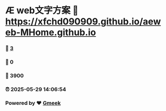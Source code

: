 # Æ web文字方案 :link: https://xfchd090909.github.io/aeweb-MHome.github.io 
### :page_facing_up: [3](https://xfchd090909.github.io/aeweb-MHome.github.io/tag.html) 
### :speech_balloon: 0 
### :hibiscus: 3900 
### :alarm_clock: 2025-05-29 14:06:54 
### Powered by :heart: [Gmeek](https://github.com/Meekdai/Gmeek)
